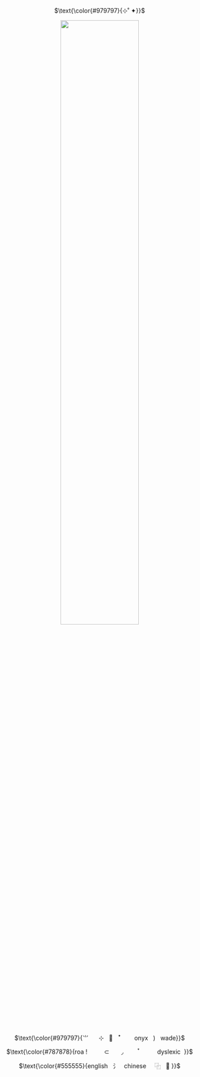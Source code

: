 <p align='center'>$\text{\color{#979797}{⊹˚ ✦}}$ <br>
<p align="center" width="100%">
    <img width="60%" src="https://64.media.tumblr.com/3b779da793f5a3c832e66e77aaccfb95/a972e078e3da1414-43/s640x960/8231cb12a97f114cb4cf3aece09b3449ae7d7ce6.pnj">
</p>
<p align='center'>$\text{\color{#979797}{⺌ ‎ ‎ ‎ ‎ ‎ ⊹ ‎ ‎ ‎🎱 ‎ ‎  ꜛ ‎ ‎ ‎ ‎ ‎ ‎ ‎ onyx ‎ ‎ ) ‎ ‎ wade}}$ <br>
<p align="center" width="100%">
<p align='center'>$\text{\color{#787878}{roa ! ‎ ‎ ‎ ‎ ‎ ‎ ‎ ‎ ‎ ⊂ ‎ ‎ ‎ ‎ ‎ ‎ ◞ ‎ ‎ ‎ ‎ ‎ ‎ ‎ ‎ ‎ ໋ ‎ ‎ ‎ ‎ ‎ ‎ ‎ ‎ ‎ dyslexic‎ ‎ 
}}$ <br>
    <p align='center'>$\text{\color{#555555}{english ‎ ‎ ⺡ ‎ ‎ chinese ‎ ‎ ‎ ‎ ⿻  ‎ ‎ 🦴
}}$ <br>
<p align="center" width="100%">
